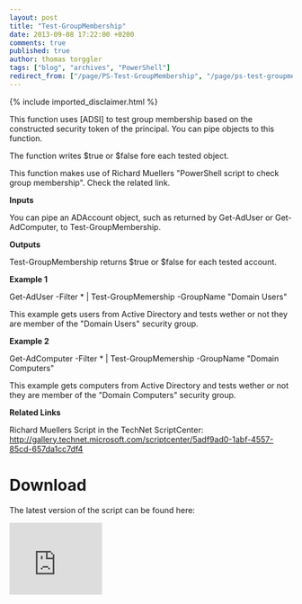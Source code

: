 ```yaml
---
layout: post
title: "Test-GroupMembership"
date: 2013-09-08 17:22:00 +0200
comments: true
published: true
author: thomas torggler
tags: ["blog", "archives", "PowerShell"]
redirect_from: ["/page/PS-Test-GroupMembership", "/page/ps-test-groupmembership"]
---
```

<!-- more -->
{% include imported_disclaimer.html %}
<p>This function uses [ADSI] to test group membership based on the constructed security token of the principal. You can pipe objects to this function.</p>  <p>The function writes $true or $false fore each tested object.</p>  <p>This function makes use of Richard Muellers &quot;PowerShell script to check group membership&quot;. Check the related link.</p>  <p><strong>Inputs</strong></p>  <p>You can pipe an ADAccount object, such as returned by Get-AdUser or Get-AdComputer, to Test-GroupMembership.</p>  <p><strong>Outputs</strong></p>  <p>Test-GroupMembership returns $true or $false for each tested account.</p>  <p><strong>Example 1</strong></p>  <p>Get-AdUser -Filter * | Test-GroupMemership -GroupName &quot;Domain Users&quot;</p>  <p>This example gets users from Active Directory and tests wether or not they are member of the &quot;Domain Users&quot; security group.</p>  <p><strong>Example 2</strong></p>  <p>Get-AdComputer -Filter * | Test-GroupMemership -GroupName &quot;Domain Computers&quot;</p>  <p>This example gets computers from Active Directory and tests wether or not they are member of the &quot;Domain Computers&quot; security group.</p>  <p><strong>Related Links</strong></p>  <p>Richard Muellers Script in the TechNet ScriptCenter:    <br /><a href="http://gallery.technet.microsoft.com/scriptcenter/5adf9ad0-1abf-4557-85cd-657da1cc7df4">http://gallery.technet.microsoft.com/scriptcenter/5adf9ad0-1abf-4557-85cd-657da1cc7df4</a></p>  <h1>Download</h1>  <p>The latest version of the script can be found here:</p>  <p><iframe height="128" src="https://skydrive.live.com/embed?cid=9BFCE0941114C6E8&amp;resid=9BFCE0941114C6E8%2113252&amp;authkey=ACsbIC9ezwzD9-w" frameborder="0" width="165" scrolling="no"></iframe></p>
